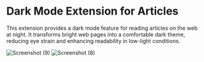 # Dark Mode Extension for Articles


This extension provides a dark mode feature for reading articles on the web at night. It transforms bright web pages into a comfortable dark theme, reducing eye
strain and enhancing readability in low-light conditions.




![Screenshot (9)](https://github.com/user-attachments/assets/2d58ae47-eefd-4957-bfc4-2eeecfe389be)
![Screenshot (8)](https://github.com/user-attachments/assets/1020c277-cc34-49a2-b4be-6b3662064a35)
